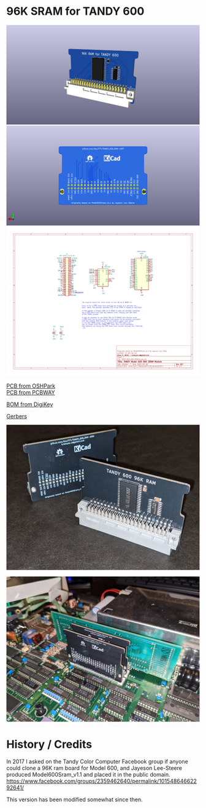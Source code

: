 # 96K SRAM for TANDY 600

![](PCB/TANDY_600_96K_SRAM.jpg)  
![](PCB/TANDY_600_96K_SRAM_bottom.jpg)  
![](PCB/TANDY_600_96K_SRAM.svg)  

[PCB from OSHPark](https://oshpark.com/shared_projects/w5HSUyX3)  
[PCB from PCBWAY](https://www.pcbway.com/project/shareproject/TANDY_600_RAM.html)  

[BOM from DigiKey](https://www.digikey.com/short/40jz275w)

[Gerbers](../../releases/latest)

![](TANDY_600_RAM_1.jpg)

![](TANDY_600_RAM_2.jpg)

# History / Credits

In 2017 I asked on the Tandy Color Computer Facebook group if anyone could clone a 96K ram board for Model 600, and Jayeson Lee-Steere produced Model600Sram_v1.1 and placed it in the public domain.  
https://www.facebook.com/groups/2359462640/permalink/10154864662292641/

This version has been modified somewhat since then.
